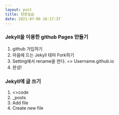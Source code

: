 ```yaml
---
layout: post
title: 현장실습
date: 2021-07-06 16:17:37
---
```


### Jekyll을 이용한 github Pages 만들기
1. github 가입하기
2. 마음에 드는 Jekyll 테마 Fork하기
3. Setting에서 rename을 한다. => Username.github.io
4. 완성!

### Jekyll에 글 쓰기
1. <>code
2. _posts
3. Add file
4. Create new file




